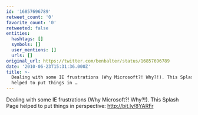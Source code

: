 ```yaml
---
id: '16857696789'
retweet_count: '0'
favorite_count: '0'
retweeted: false
entities:
  hashtags: []
  symbols: []
  user_mentions: []
  urls: []
original_url: https://twitter.com/benbalter/status/16857696789
date: '2010-06-23T15:31:36.000Z'
title: >-
  Dealing with some IE frustrations (Why Microsoft?! Why?!). This Splash Page
  helped to put things in …
---
```


Dealing with some IE frustrations (Why Microsoft?! Why?!). This Splash Page helped to put things in perspective: http://bit.ly/8YARFr